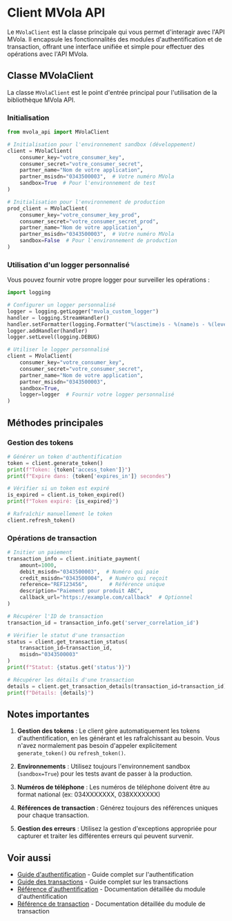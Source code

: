 # Client MVola API

Le `MVolaClient` est la classe principale qui vous permet d'interagir avec l'API MVola. Il encapsule les fonctionnalités des modules d'authentification et de transaction, offrant une interface unifiée et simple pour effectuer des opérations avec l'API MVola.

## Classe MVolaClient

La classe `MVolaClient` est le point d'entrée principal pour l'utilisation de la bibliothèque MVola API.

### Initialisation

```python
from mvola_api import MVolaClient

# Initialisation pour l'environnement sandbox (développement)
client = MVolaClient(
    consumer_key="votre_consumer_key",
    consumer_secret="votre_consumer_secret",
    partner_name="Nom de votre application",
    partner_msisdn="0343500003",  # Votre numéro MVola
    sandbox=True  # Pour l'environnement de test
)

# Initialisation pour l'environnement de production
prod_client = MVolaClient(
    consumer_key="votre_consumer_key_prod",
    consumer_secret="votre_consumer_secret_prod",
    partner_name="Nom de votre application",
    partner_msisdn="0343500003",  # Votre numéro MVola
    sandbox=False  # Pour l'environnement de production
)
```

### Utilisation d'un logger personnalisé

Vous pouvez fournir votre propre logger pour surveiller les opérations :

```python
import logging

# Configurer un logger personnalisé
logger = logging.getLogger("mvola_custom_logger")
handler = logging.StreamHandler()
handler.setFormatter(logging.Formatter("%(asctime)s - %(name)s - %(levelname)s - %(message)s"))
logger.addHandler(handler)
logger.setLevel(logging.DEBUG)

# Utiliser le logger personnalisé
client = MVolaClient(
    consumer_key="votre_consumer_key",
    consumer_secret="votre_consumer_secret",
    partner_name="Nom de votre application",
    partner_msisdn="0343500003",
    sandbox=True,
    logger=logger  # Fournir votre logger personnalisé
)
```

## Méthodes principales

### Gestion des tokens

```python
# Générer un token d'authentification
token = client.generate_token()
print(f"Token: {token['access_token']}")
print(f"Expire dans: {token['expires_in']} secondes")

# Vérifier si un token est expiré
is_expired = client.is_token_expired()
print(f"Token expiré: {is_expired}")

# Rafraîchir manuellement le token
client.refresh_token()
```

### Opérations de transaction

```python
# Initier un paiement
transaction_info = client.initiate_payment(
    amount=1000,
    debit_msisdn="0343500003",  # Numéro qui paie
    credit_msisdn="0343500004",  # Numéro qui reçoit
    reference="REF123456",       # Référence unique
    description="Paiement pour produit ABC",
    callback_url="https://example.com/callback"  # Optionnel
)

# Récupérer l'ID de transaction
transaction_id = transaction_info.get('server_correlation_id')

# Vérifier le statut d'une transaction
status = client.get_transaction_status(
    transaction_id=transaction_id,
    msisdn="0343500003"
)
print(f"Statut: {status.get('status')}")

# Récupérer les détails d'une transaction
details = client.get_transaction_details(transaction_id=transaction_id)
print(f"Détails: {details}")
```

## Notes importantes

1. **Gestion des tokens** : Le client gère automatiquement les tokens d'authentification, en les générant et les rafraîchissant au besoin. Vous n'avez normalement pas besoin d'appeler explicitement `generate_token()` ou `refresh_token()`.

2. **Environnements** : Utilisez toujours l'environnement sandbox (`sandbox=True`) pour les tests avant de passer à la production.

3. **Numéros de téléphone** : Les numéros de téléphone doivent être au format national (ex: 034XXXXXXX, 038XXXXXXX)

4. **Références de transaction** : Générez toujours des références uniques pour chaque transaction.

5. **Gestion des erreurs** : Utilisez la gestion d'exceptions appropriée pour capturer et traiter les différentes erreurs qui peuvent survenir.

## Voir aussi

- [Guide d'authentification](../guides/authentication.md) - Guide complet sur l'authentification
- [Guide des transactions](../guides/transactions.md) - Guide complet sur les transactions
- [Référence d'authentification](auth.md) - Documentation détaillée du module d'authentification
- [Référence de transaction](transaction.md) - Documentation détaillée du module de transaction 